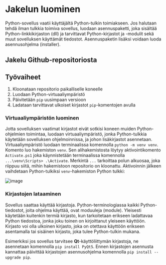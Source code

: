 # Jakelun luominen

Python-sovellus vaatii käyttäjältä Python-tulkin toimiakseen. Jos halutaan tehdä ilman tulkkia toimiva sovellus, luodaan asennuspaketti, joka sisältää Python-linkkikirjaston (dll) ja tarvittavat Python-kirjastot ja -modulit sekä muut sovelluksen käyttämät tiedostot. Asennuspaketin lisäksi voidaan luoda asennusohjelma (installer).

## Jakelu Github-repositoriosta

## Työvaiheet
1. Kloonataan repositorio paikalliselle koneelle
2. Luodaan Python-virtuaaliympäristö
3. Päivitetään `pip` uusimpaan versioon
4. Ladataan tarvittavat ulkoiset kirjastot `pip`-komentojen avulla

### Virtuaaliympäristön luominen
Jotta sovelluksen vaatimat kirjastot eivät sotkisi koneen muiden Python-ohjelmien toimintaa, luodaan virtuaaliympäristö, jonka Python-tulkkia käytetään sovelluksen ohjelmoinnissa, ja johon lisäkirjastot asennetaan.
Virtuaaliympäristö luodaan terminaalissa komennolla `python -m venv venv`. Komento luo hakemiston `venv`. Sen alihakemistosta löytyy aktivointikomento `Activate.ps1` joka käynnistetään terminaalissa komennolla `...\venv\Scripts> .\Activate`. Merkintä `...` tarkoittaa polun alkuosaa, joka riippuu siitä, mihin hakemistoon repositorio on kloonattu. Aktivoinnin jälkeen vaihdetaan Python-tulkiksi `venv`-hakemiston Python tulkki:

![image](https://user-images.githubusercontent.com/24242044/218056845-51bf3a58-7521-4651-b92a-bd75e5f49797.png)

### Kirjastojen lataaminen
Sovellus saattaa käyttää kirjastoja. Python-terminologiassa kaikki Python-tiedostot, joita ohjelma käyttää, ovat moduuleja (module). Yleisesti käytetään kuitenkin termiä kirjasto, kun tarkoitetaan erikseen ladattavaa Python tiedostoa, jonka joku toinen on kirjoittanut yleiseen käyttöön. Kirjasto voi olla ulkoinen kirjasto, joka on otettava käyttöön erikseen asentamalla tai sisäinen kirjasto, joka tulee Python-tulkin mukana.

Esimerkiksi jos sovellus tarvitsee **Qt**-käyttöliittymän kirjastoja, ne asennetaan komennolla `pip install PyQt5`. Ennen kirjastojen asennusta kannattaa päivittää kirjastojen asennusohjelma komennolla `pip install --upgrade pip`.

